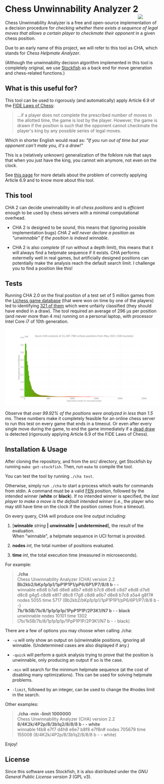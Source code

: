 # Chess Unwinnability Analyzer 2<img src="https://miguel-ambrona.github.io/img/cha.png" width="70px" align="right">

Chess Unwinnability Analyzer is a free and open-source implementation of a decision procedure
for *checking whether there exists a sequence of legal moves that allows a certain player to checkmate their opponent*
in a given chess position.

Due to an early name of this project, we will refer to this tool as CHA, which stands for
*Chess Helpmate Analyzer*.

(Although the unwinnability decision algorithm implemented in this tool is completely original,
we use [Stockfish](https://github.com/official-stockfish/Stockfish) as a back end
for move generation and chess-related functions.)

## What is this useful for?

This tool can be used to rigorously (and automatically) apply Article 6.9 of the
[FIDE Laws of Chess](https://www.fide.com/FIDE/handbook/LawsOfChess.pdf):

> ...if a player does not complete the prescribed number of moves in the allotted time,
> the game is lost by the player. However, the game is drawn if the position is such that
> the opponent cannot checkmate the player's king by any possible series of legal moves.

Which in shorter English would read as:
*"If you run out of time but your opponent can't mate you, it's a draw!"*

This is a (relatively unknown) generalization of the folklore rule that says that when you
just have the king, you cannot win anymore, not even on the clock.

See [this page](https://elrubiongamma.ddns.net/chess-helpmate-analyzer/about.html)
for more details about the problem of correctly applying Article 6.9 and to know more about this tool.


## This tool

CHA 2 can decide unwinnability in *all chess positions* and is *efficient* enough
to be used by chess servers with a minimal computational overhead.

 * CHA 2 is designed to be *sound*, this means that (ignoring possible implementation bugs)
 *CHA 2 will never declare a position as "unwinnable" if the position is indeed winnable*.

 * CHA 2 is also *complete* (if run without a depth limit), this means that it will always find
 a helpmate sequence if it exists.
 CHA performs extermelly well in real games, but artificially designed positions can
 potentially make the analysis reach the default search limit.
 I challenge you to find a position like this!

## Tests

Running CHA 2.0 on the final position of a test set of 5 million games from the
[Lichess game database](https://database.lichess.org/)
(that were won on time by one of the players) led to identifying
[321 of them](https://github.com/miguel-ambrona/D3-Chess/blob/main/tests/unfair.txt)
which were unfairly classified (they should have ended in a draw).
The tool required an average of 296 μs per position (and never more than 4 ms)
running on a personal laptop, with processor Intel Core i7 of 10th generation.

<img src="https://raw.githubusercontent.com/miguel-ambrona/D3-Chess/d739f88c7e134a62f3df29248651223f2496cd13/tests/results.svg">

Observe that *over 99.92% of the positions were analyzed in less than 1.5 ms*.
These numbers make it completely feasible for an online chess server to run this test on every
game that ends in a timeout. Or even after every single move during the game, to end the
game immediately if a
[dead draw](https://en.wikipedia.org/wiki/Rules_of_chess#Dead_position)
is detected (rigorously applying Article 6.9 of the FIDE Laws of Chess).


## Installation & Usage

After cloning the repository, and from the src/ directory,
get Stockfish by running ```make get-stockfish```.
Then, run ```make``` to compile the tool.

You can test the tool by running ```./cha test```.

Otherwise, simply run ```./cha``` to start a process which waits for commands from stdin.
A command must be a valid [FEN](https://en.wikipedia.org/wiki/Forsyth%E2%80%93Edwards_Notation)
position, followed by the intended winner (**white** or **black**).
If no intended winner is specified, the *last player to make a move is the default intended winner*
(i.e., the player who may still have time on the clock if the position comes from a timeout).

On every query, CHA will produce one line output including:

1. [**winnable** _string_ **|** **unwinnable** **|** **undetermined**], the result of the evaluation.<br>
  When "winnable", a helpmate sequence in UCI format is provided.

1. **nodes** _int_, the total number of positions evaluated.

1. **time** _int_, the total execution time (measured in microseconds).

For example:

> **./cha**<br>
> Chess Unwinnability Analyzer (CHA) version 2.2<br>
> **Bb2kb2/bKp1p1p1/1pP1P1P1/pP6/6P1/P7/8/8 b - -**<br>
> winnable e8d8 b7a6 d8e8 a8b7 e8d8 b7c8 d8e8 c8d7 e8d8 d7e8 d8c8 g4g5 c8d8 e8f7 d8c8 f7g8 c8d8 a6b7 d8e8 b7c8 a5a4 g8f7# nodes 5055 time 5717 (Bb2kb2/bKp1p1p1/1pP1P1P1/pP6/6P1/P7/8/8 b - -)<br>
> **7b/1k5B/7b/8/1p1p1p1p/1PpP1P1P/2P3K1/N7 b - - black**<br>
> unwinnable nodes 10101 time 1302 (7b/1k5B/7b/8/1p1p1p1p/1PpP1P1P/2P3K1/N7 b - - black)

There are a few of options you may choose when calling ./cha:

* ```-u``` will only show an output on (u)nwinnable positions, ignoring all winnable.
(Undetermined cases are also displayed if any.)

* ```-quick``` will perform a quick analysis trying to prove that the position is unwinnable,
only producing an output if so is the case.

* ```-min``` will search for the minimum helpmate sequence (at the cost of disabling many
optimizations). This can be used for solving helpmate problems.

* ```-limit```, followed by an integer, can be used to change the #nodes limit in the search.

Other examples:

> **./cha -min -limit 1000000**<br>
> Chess Unwinnability Analyzer (CHA) version 2.2<br>
> **8/4K2k/4P2p/8/3b1q2/8/8/8 b - - white**<br>
> winnable f4b8 e7f7 d4h8 e6e7 b8f8 e7f8n# nodes 705679 time 155008 (8/4K2k/4P2p/8/3b1q2/8/8/8 b - - white)

Enjoy!


## License

Since this software uses Stockfish, it is also distributed under the
*GNU General Public License version 3* (GPL v3).